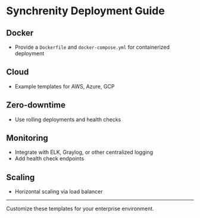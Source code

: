 # Synchrenity Deployment Guide

## Docker
- Provide a `Dockerfile` and `docker-compose.yml` for containerized deployment

## Cloud
- Example templates for AWS, Azure, GCP

## Zero-downtime
- Use rolling deployments and health checks

## Monitoring
- Integrate with ELK, Graylog, or other centralized logging
- Add health check endpoints

## Scaling
- Horizontal scaling via load balancer

---

Customize these templates for your enterprise environment.
